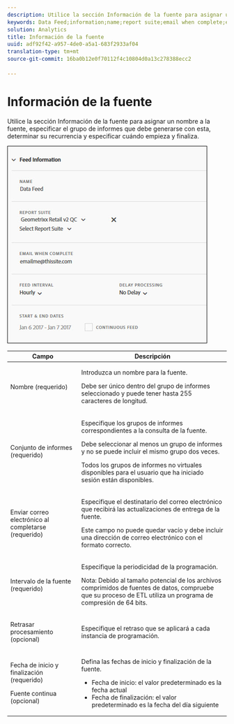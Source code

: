 ```yaml
---
description: Utilice la sección Información de la fuente para asignar un nombre a la fuente, especificar el grupo de informes que debe generarse con esta, determinar su recurrencia y especificar cuándo empieza y finaliza.
keywords: Data Feed;information;name;report suite;email when complete;email;interval;feed;delay processing;delay;start;end;date;continuous feed
solution: Analytics
title: Información de la fuente
uuid: adf92f42-a957-4de0-a5a1-683f2933af04
translation-type: tm+mt
source-git-commit: 16ba0b12e0f70112f4c10804d0a13c278388ecc2

---
```



# Información de la fuente

Utilice la sección Información de la fuente para asignar un nombre a la fuente, especificar el grupo de informes que debe generarse con esta, determinar su recurrencia y especificar cuándo empieza y finaliza.

![](assets/feed-info.jpg)

<table id="table_C98C7C3CE4194BEF819E792793EBC517">
 <thead>
  <tr>
   <th colname="col1" class="entry"> Campo </th>
   <th colname="col2" class="entry"> Descripción </th>
  </tr>
 </thead>
 <tbody> 
  <tr> 
   <td colname="col1"> <p>Nombre (requerido) </p> </td>
   <td colname="col2"> <p>Introduzca un nombre para la fuente. </p> <p>Debe ser único dentro del grupo de informes seleccionado y puede tener hasta 255 caracteres de longitud. </p> </td>
  </tr>
  <tr>
   <td colname="col1"> <p>Conjunto de informes (requerido) </p> </td>
   <td colname="col2"> <p>Especifique los grupos de informes correspondientes a la consulta de la fuente. </p> <p>Debe seleccionar al menos un grupo de informes y no se puede incluir el mismo grupo dos veces. </p> <p>Todos los grupos de informes no virtuales disponibles para el usuario que ha iniciado sesión están disponibles. </p></td>
  </tr>
  <tr>
   <td colname="col1"> <p>Enviar correo electrónico al completarse (requerido) </p> </td>
   <td colname="col2"> <p>Especifique el destinatario del correo electrónico que recibirá las actualizaciones de entrega de la fuente. </p> <p>Este campo no puede quedar vacío y debe incluir una dirección de correo electrónico con el formato correcto. </p> </td>
  </tr>
  <tr>
   <td colname="col1"> <p>Intervalo de la fuente (requerido) </p> </td>
   <td colname="col2"> <p>Especifique la periodicidad de la programación. </p> <p>Nota: Debido al tamaño potencial de los archivos comprimidos de fuentes de datos, compruebe que su proceso de ETL utiliza un programa de compresión de 64 bits. </p> </td>
  </tr>
  <tr>
   <td colname="col1"> <p>Retrasar procesamiento (opcional) </p> </td>
   <td colname="col2"> <p>Especifique el retraso que se aplicará a cada instancia de programación. </p> </td>
  </tr>
  <tr>
   <td colname="col1"> <p>Fecha de inicio y finalización (requerido) </p> <p>Fuente continua (opcional) </p> </td>
   <td colname="col2"> <p>Defina las fechas de inicio y finalización de la fuente. </p> <p>
     <ul id="ul_509977336CD34032924B48E043E8CBC7">
      <li id="li_BFB5B6ADCB184D839C9BA42DB3DCAF32">Fecha de inicio: el valor predeterminado es la fecha actual </li>
      <li id="li_34F8DB45D9B54076840D1A0B782812D3">Fecha de finalización: el valor predeterminado es la fecha del día siguiente </li>
     </ul>
     </p> </td>
  </tr>
 </tbody>
</table>
